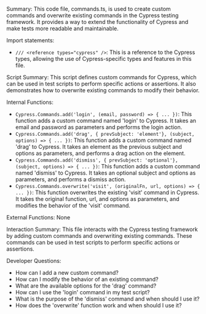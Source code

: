 Summary:
This code file, commands.ts, is used to create custom commands and overwrite existing commands in the Cypress testing framework. It provides a way to extend the functionality of Cypress and make tests more readable and maintainable.

Import statements:
- `/// <reference types="cypress" />`: This is a reference to the Cypress types, allowing the use of Cypress-specific types and features in this file.

Script Summary:
This script defines custom commands for Cypress, which can be used in test scripts to perform specific actions or assertions. It also demonstrates how to overwrite existing commands to modify their behavior.

Internal Functions:
- `Cypress.Commands.add('login', (email, password) => { ... })`: This function adds a custom command named 'login' to Cypress. It takes an email and password as parameters and performs the login action.
- `Cypress.Commands.add('drag', { prevSubject: 'element'}, (subject, options) => { ... })`: This function adds a custom command named 'drag' to Cypress. It takes an element as the previous subject and options as parameters, and performs a drag action on the element.
- `Cypress.Commands.add('dismiss', { prevSubject: 'optional'}, (subject, options) => { ... })`: This function adds a custom command named 'dismiss' to Cypress. It takes an optional subject and options as parameters, and performs a dismiss action.
- `Cypress.Commands.overwrite('visit', (originalFn, url, options) => { ... })`: This function overwrites the existing 'visit' command in Cypress. It takes the original function, url, and options as parameters, and modifies the behavior of the 'visit' command.

External Functions:
None

Interaction Summary:
This file interacts with the Cypress testing framework by adding custom commands and overwriting existing commands. These commands can be used in test scripts to perform specific actions or assertions.

Developer Questions:
- How can I add a new custom command?
- How can I modify the behavior of an existing command?
- What are the available options for the 'drag' command?
- How can I use the 'login' command in my test script?
- What is the purpose of the 'dismiss' command and when should I use it?
- How does the 'overwrite' function work and when should I use it?